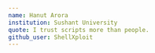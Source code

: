 ```yaml
---
name: Hanut Arora
institution: Sushant University
quote: I trust scripts more than people.
github_user: ShellXploit
---
```

